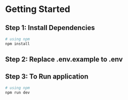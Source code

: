 # Getting Started

## Step 1: Install Dependencies


```bash
# using npm
npm install

```

## Step 2: Replace .env.example to .env


## Step 3: To Run application

```bash
# using npm
npm run dev

```

